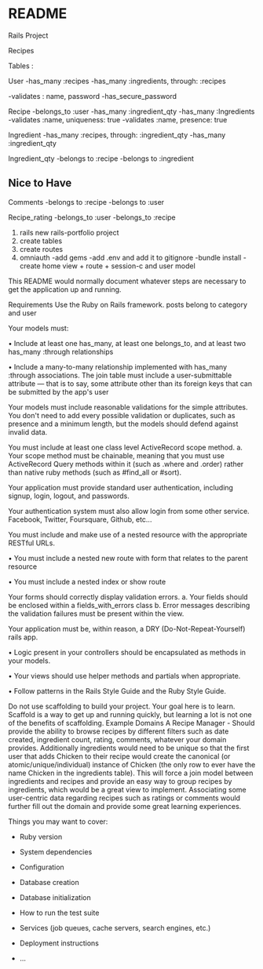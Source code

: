 # README

Rails Project 

Recipes 

Tables : 

User
-has_many :recipes 
-has_many :ingredients, through: :recipes 
<!-- -(has_many :recipes, through: :recipe_rating) -->
<!-- -has_many :ingredients -->
<!-- -has_many :recipe_ratings  -->
<!-- -has_many :comments  -->
-validates : name, password
-has_secure_password

Recipe 
-belongs_to :user 
-has_many :ingredient_qty
-has_many :Ingredients
-validates :name, uniqueness: true
-validates :name, presence: true
<!-- -has_many :comments -->


Ingredient 
-has_many :recipes, through: :ingredient_qty 
-has_many :ingredient_qty

Ingredient_qty 
-belongs to :recipe 
-belongs to :ingredient 



Nice to Have 
-------------------------------------
Comments 
-belongs to :recipe 
-belongs to :user 

Recipe_rating
-belongs_to :user
-belongs_to :recipe




1. rails new rails-portfolio project
2. create tables 
3. create routes
3. omniauth 
    -add gems 
    -add .env and add it to gitignore 
    -bundle install 
    -create home view + route + session-c and user model 









This README would normally document whatever steps are necessary to get the
application up and running.

Requirements
Use the Ruby on Rails framework.
posts belong to category and user 



Your models must:

• Include at least one has_many, at least one belongs_to, and at least two has_many :through relationships

• Include a many-to-many relationship implemented with has_many :through associations. The join table must include a user-submittable attribute — that is to say, some attribute other than its foreign keys that can be submitted by the app's user

Your models must include reasonable validations for the simple attributes. You don't need to add every possible validation or duplicates, such as presence and a minimum length, but the models should defend against invalid data.

You must include at least one class level ActiveRecord scope method. a. Your scope method must be chainable, meaning that you must use ActiveRecord Query methods within it (such as .where and .order) rather than native ruby methods (such as #find_all or #sort).

Your application must provide standard user authentication, including signup, login, logout, and passwords.

Your authentication system must also allow login from some other service. Facebook, Twitter, Foursquare, Github, etc...

You must include and make use of a nested resource with the appropriate RESTful URLs.

• You must include a nested new route with form that relates to the parent resource

• You must include a nested index or show route

Your forms should correctly display validation errors. a. Your fields should be enclosed within a fields_with_errors class b. Error messages describing the validation failures must be present within the view.

Your application must be, within reason, a DRY (Do-Not-Repeat-Yourself) rails app.

• Logic present in your controllers should be encapsulated as methods in your models.

• Your views should use helper methods and partials when appropriate.

• Follow patterns in the Rails Style Guide and the Ruby Style Guide.

Do not use scaffolding to build your project. Your goal here is to learn. Scaffold is a way to get up and running quickly, but learning a lot is not one of the benefits of scaffolding.
Example Domains
A Recipe Manager - Should provide the ability to browse recipes by different filters such as date created, ingredient count, rating, comments, whatever your domain provides. Additionally ingredients would need to be unique so that the first user that adds Chicken to their recipe would create the canonical (or atomic/unique/individual) instance of Chicken (the only row to ever have the name Chicken in the ingredients table). This will force a join model between ingredients and recipes and provide an easy way to group recipes by ingredients, which would be a great view to implement. Associating some user-centric data regarding recipes such as ratings or comments would further fill out the domain and provide some great learning experiences.

Things you may want to cover:

* Ruby version

* System dependencies

* Configuration

* Database creation

* Database initialization

* How to run the test suite

* Services (job queues, cache servers, search engines, etc.)

* Deployment instructions

* ...
